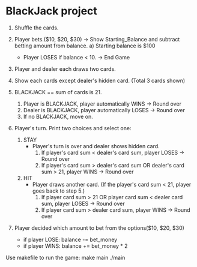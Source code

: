 # BlackJack project

1. Shuffle the cards.
2. Player bets.($10, $20, $30) -> Show Starting_Balance and subtract betting amount from balance.
   a) Starting balance is $100
   - Player LOSES if balance < 10. -> End Game
3. Player and dealer each draws two cards.
4. Show each cards except dealer's hidden card. (Total 3 cards shown)
5. BLACKJACK == sum of cards is 21.
    1. Player is BLACKJACK, player automatically WINS -> Round over
    2. Dealer is BLACKJACK, player automatically LOSES -> Round over
    3. If no BLACKJACK, move on.

6. Player's turn. Print two choices and select one:
    1. STAY
        - Player's turn is over and dealer shows hidden card.
            1. If player's card sum < dealer's card sum, player LOSES -> Round over
            2. If player's card sum > dealer's card sum OR dealer's card sum > 21, player WINS -> Round over
    2. HIT
        - Player draws another card. (If the player's card sum < 21, player goes back to step 5.)
            1. If player card sum > 21 OR player card sum < dealer card sum, player LOSES -> Round over
            2. If player card sum > dealer card sum, player WINS -> Round over

7. Player decided which amount to bet from the options($10, $20, $30)
    - if player LOSE: balance -= bet_money
    - if player WINS: balance += bet_money * 2


Use makefile to run the game: make main ./main